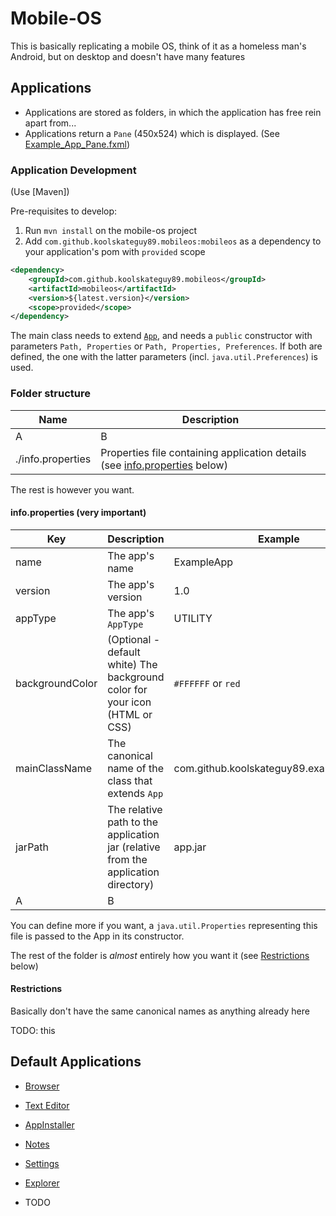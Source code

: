 # Mobile-OS

This is basically replicating a mobile OS, think of it as a homeless man's Android, but on desktop and doesn't have many features

## Applications

- Applications are stored as folders, in which the application has free rein apart from...
- Applications return a `Pane` (450x524) which is displayed. (See [Example_App_Pane.fxml](Example_App_Pane.fxml))


### Application Development

(Use [Maven])

Pre-requisites to develop:
1. Run `mvn install` on the mobile-os project
2. Add `com.github.koolskateguy89.mobileos:mobileos` as a dependency to your application's pom with `provided` scope
```xml
<dependency>
	<groupId>com.github.koolskateguy89.mobileos</groupId>
	<artifactId>mobileos</artifactId>
	<version>${latest.version}</version>
	<scope>provided</scope>
</dependency>
```

The main class needs to extend [`App`](src/main/java/com/github/koolskateguy89/mobileos/app/App.java), and needs a
`public` constructor with parameters `Path, Properties` or `Path, Properties, Preferences`. If both are defined, the one with the
latter parameters (incl. `java.util.Preferences`) is used.

### Folder structure

| Name | Description |
| ---- | ----------- |
| A | B |
| ./info.properties | Properties file containing application details (see [info.properties](#infoproperties-very-important) below) |

The rest is however you want.

#### info.properties (very important)

| Key | Description | Example |
| --- | ----------- | ------- |
| name | The app's name | ExampleApp |
| version | The app's version | 1.0 |
| appType | The app's `AppType` | UTILITY |
| backgroundColor | (Optional - default white) The background color for your icon (HTML or CSS) | `#FFFFFF` or `red` |
| mainClassName | The canonical name of the class that extends `App` | com.github.koolskateguy89.example.MyApp |
| jarPath | The relative path to the application jar (relative from the application directory) | app.jar |
| A | B |

You can define more if you want, a `java.util.Properties` representing this file is passed to the App
in its constructor.

The rest of the folder is _almost_ entirely how you want it (see [Restrictions](#restrictions) below)

#### Restrictions

Basically don't have the same canonical names as anything already here

TODO: this

## Default Applications

- [Browser](src/main/java/com/github/koolskateguy89/mobileos/app/system/browser/Browser.java)
- [Text Editor](src/main/java/com/github/koolskateguy89/mobileos/app/system/texteditor/TextEditor.java)
- [AppInstaller](src/main/java/com/github/koolskateguy89/mobileos/app/system/installer/Installer.java)
- [Notes](src/main/java/com/github/koolskateguy89/mobileos/app/system/notes/Notes.java)  

- [Settings](src/main/java/com/github/koolskateguy89/mobileos/app/system/settings/SettingsApp.java)
- [Explorer](src/main/java/com/github/koolskateguy89/mobileos/app/system/explorer/Explorer.java)
- TODO
